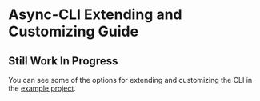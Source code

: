 # Async-CLI Extending and Customizing Guide

## Still Work In Progress

You can see some of the options for extending and customizing the CLI in the [example project](exampleProject/exampleProject.md).
